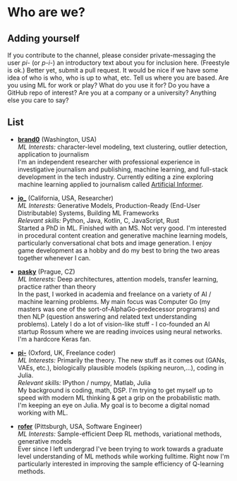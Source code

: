 # Who are we?

## Adding yourself
If you contribute to the channel, please consider private-messaging the user *pi-* (or *p-i-*) an introductory text about you for inclusion here. (Freestyle is ok.) Better yet, submit a pull request. It would be nice if we have some idea of who is who, who is up to what, etc. Tell us where you are based. Are you using ML for work or play? What do you use it for? Do you have a GitHub repo of interest?  Are you at a company or a university? Anything else you care to say?

## List
* **[brand0](https://github.com/brandonrobertz)** (Washington, USA)  
  *ML Interests:* character-level modeling, text clustering, outlier detection, application to journalism  
  I'm an independent researcher with professional experience in investigative journalism and publishing, machine learning, and full-stack development in the tech industry. Currently editing a zine exploring machine learning applied to journalism called [Artificial Informer](http://artificialinformer.com).

* **[jo_](https://github.com/josephcatrambone)** (California, USA, Researcher)  
  *ML Interests:* Generative Models, Production-Ready (End-User Distributable) Systems, Building ML Frameworks  
  *Relevant skills:* Python, Java, Kotlin, C, JavaScript, Rust  
  Started a PhD in ML.  Finished with an MS.  Not very good.  I'm interested in procedural content creation and generative machine learning models, particularly conversational chat bots and image generation.  I enjoy game development as a hobby and do my best to bring the two areas together whenever I can.

* **[pasky](https://github.com/pasky)** (Prague, CZ)  
  *ML Interests:* Deep architectures, attention models, transfer learning, practice rather than theory  
  In the past, I worked in academia and freelance on a variety of AI / machine learning problems. My main focus was Computer Go (my masters was one of the sort-of-AlphaGo-predecessor programs) and then NLP (question answering and related text understanding problems). Lately I do a lot of vision-like stuff - I co-founded an AI startup Rossum where we are reading invoices using neural networks. I'm a hardcore Keras fan.

* **[pi-](https://github.com/p-i-)** (Oxford, UK, Freelance coder)  
  *ML Interests:* Primarily the theory. The new stuff as it comes out (GANs, VAEs, etc.), biologically plausible models (spiking neuron,...), coding in Julia.  
  *Relevant skills:* IPython / numpy, Matlab, Julia  
  My background is coding, math, DSP. I'm trying to get myself up to speed with modern ML thinking & get a grip on the probabilistic math. I'm keeping an eye on Julia. My goal is to become a digital nomad working with ML.
  
* **[rofer](https://github.com/rhofour)** (Pittsburgh, USA, Software Engineer)  
  *ML Interests:* Sample-efficient Deep RL methods, variational methods, generative models  
  Ever since I left undergrad I've been trying to work towards a graduate level understanding of ML methods while working fulltime. Right now I'm particularly interested in improving the sample efficiency of Q-learning methods.

